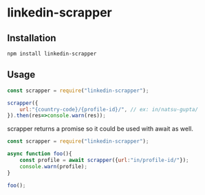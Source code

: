 linkedin-scrapper
=========
## Installation
```shell 
npm install linkedin-scrapper
```

## Usage

```javascript
const scrapper = require("linkedin-scrapper");

scrapper({
    url:"{country-code}/{profile-id}/", // ex: in/natsu-gupta/
}).then(res=>console.warn(res));
```

scrapper returns a promise so it could be used with await as well.


```javascript
const scrapper = require("linkedin-scrapper");

async function foo(){
    const profile = await scrapper({url:"in/profile-id/"});
    console.warn(profile);
}

foo();
```